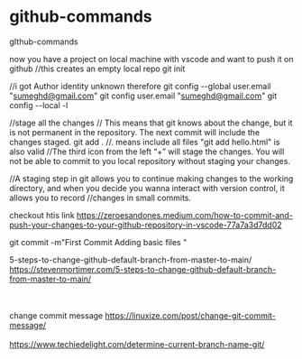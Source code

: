 # github-commands
gIthub-commands

now you have a project on local machine with vscode and want to push it on github 
//this creates an empty local repo
git init 


//i got Author identity unknown therefore
git config --global user.email "sumeghd@gmail.com"
git config user.email "sumeghd@gmail.com"
git config --local -l

//stage all the changes 
// This means that git knows about the change, but it is not permanent in the repository. The next commit will include the changes staged.
git add . //. means include all files "git add hello.html" is also valid
//The third icon from the left “+” will stage the changes. You will not be able to commit to you local repository without staging your changes.

//A staging step in git allows you to continue making changes to the working directory, and when you decide you wanna interact with version control, it allows you to record //changes in small commits.

checkout htis link https://zeroesandones.medium.com/how-to-commit-and-push-your-changes-to-your-github-repository-in-vscode-77a7a3d7dd02

git commit -m"First Commit Adding basic files "

5-steps-to-change-github-default-branch-from-master-to-main/
https://stevenmortimer.com/5-steps-to-change-github-default-branch-from-master-to-main/

<br><br>
change commit message 
https://linuxize.com/post/change-git-commit-message/
<br><br>
https://www.techiedelight.com/determine-current-branch-name-git/
